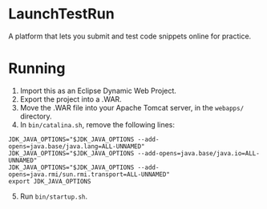 # LaunchTestRun
A platform that lets you submit and test code snippets online for practice.

# Running
1. Import this as an Eclipse Dynamic Web Project.
2. Export the project into a .WAR.
3. Move the .WAR file into your Apache Tomcat server, in the ``webapps/`` directory.
4. In ``bin/catalina.sh``, remove the following lines:
```
JDK_JAVA_OPTIONS="$JDK_JAVA_OPTIONS --add-opens=java.base/java.lang=ALL-UNNAMED"
JDK_JAVA_OPTIONS="$JDK_JAVA_OPTIONS --add-opens=java.base/java.io=ALL-UNNAMED"
JDK_JAVA_OPTIONS="$JDK_JAVA_OPTIONS --add-opens=java.rmi/sun.rmi.transport=ALL-UNNAMED"
export JDK_JAVA_OPTIONS
```
5. Run ``bin/startup.sh``.
